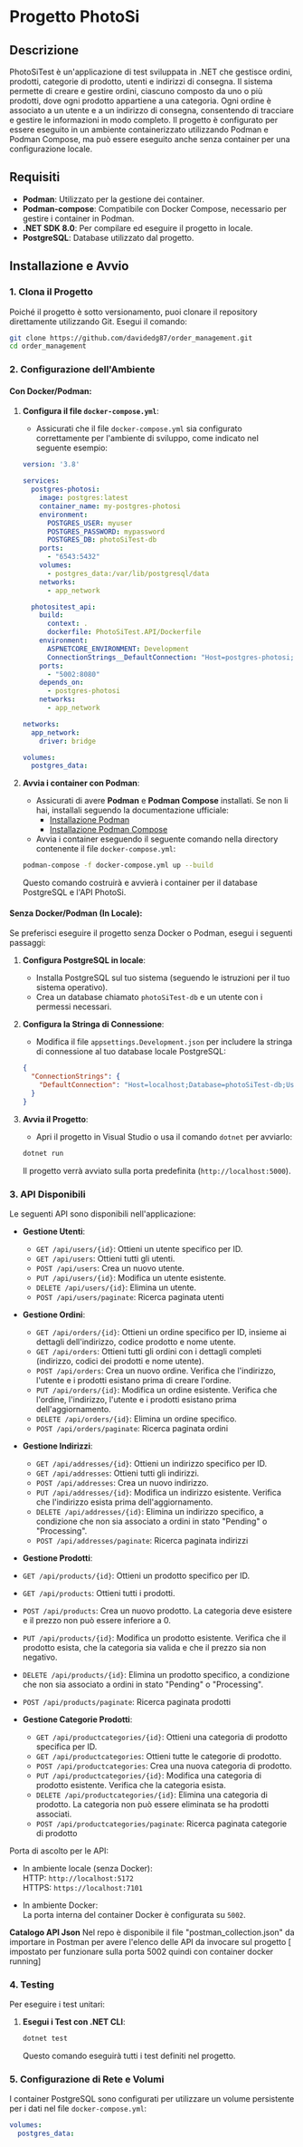 # Progetto PhotoSi

## Descrizione

PhotoSiTest è un'applicazione di test sviluppata in .NET che gestisce ordini, prodotti, categorie di prodotto, utenti e indirizzi di consegna. 
Il sistema permette di creare e gestire ordini, ciascuno composto da uno o più prodotti, dove ogni prodotto appartiene a una categoria. 
Ogni ordine è associato a un utente e a un indirizzo di consegna, consentendo di tracciare e gestire le informazioni in modo completo. 
Il progetto è configurato per essere eseguito in un ambiente containerizzato utilizzando Podman e Podman Compose, 
ma può essere eseguito anche senza container per una configurazione locale.

## Requisiti

- **Podman**: Utilizzato per la gestione dei container.
- **Podman-compose**: Compatibile con Docker Compose, necessario per gestire i container in Podman.
- **.NET SDK 8.0**: Per compilare ed eseguire il progetto in locale.
- **PostgreSQL**: Database utilizzato dal progetto.

## Installazione e Avvio

### 1. Clona il Progetto

Poiché il progetto è sotto versionamento, puoi clonare il repository direttamente utilizzando Git. Esegui il comando:

```bash
git clone https://github.com/davidedg87/order_management.git
cd order_management
```

### 2. Configurazione dell'Ambiente

#### Con Docker/Podman:

1. **Configura il file `docker-compose.yml`**:
   - Assicurati che il file `docker-compose.yml` sia configurato correttamente per l'ambiente di sviluppo, come indicato nel seguente esempio:

    ```yaml
    version: '3.8'

    services:
      postgres-photosi:
        image: postgres:latest
        container_name: my-postgres-photosi
        environment:
          POSTGRES_USER: myuser
          POSTGRES_PASSWORD: mypassword
          POSTGRES_DB: photoSiTest-db
        ports:
          - "6543:5432"
        volumes:
          - postgres_data:/var/lib/postgresql/data
        networks:
          - app_network

      photositest_api:
        build:
          context: .  
          dockerfile: PhotoSiTest.API/Dockerfile  
        environment:
          ASPNETCORE_ENVIRONMENT: Development
          ConnectionStrings__DefaultConnection: "Host=postgres-photosi;Database=photoSiTest-db;Username=myuser;Password=mypassword;"
        ports:
          - "5002:8080"
        depends_on:
          - postgres-photosi
        networks:
          - app_network

    networks:
      app_network:
        driver: bridge

    volumes:
      postgres_data:
    ```

2. **Avvia i container con Podman**:
   - Assicurati di avere **Podman** e **Podman Compose** installati. Se non li hai, installali seguendo la documentazione ufficiale:
     - [Installazione Podman](https://podman.io/getting-started/installation)
     - [Installazione Podman Compose](https://github.com/containers/podman-compose)
   - Avvia i container eseguendo il seguente comando nella directory contenente il file `docker-compose.yml`:

    ```bash
    podman-compose -f docker-compose.yml up --build
    ```

   Questo comando costruirà e avvierà i container per il database PostgreSQL e l'API PhotoSi.

#### Senza Docker/Podman (In Locale):

Se preferisci eseguire il progetto senza Docker o Podman, esegui i seguenti passaggi:

1. **Configura PostgreSQL in locale**:
   - Installa PostgreSQL sul tuo sistema (seguendo le istruzioni per il tuo sistema operativo).
   - Crea un database chiamato `photoSiTest-db` e un utente con i permessi necessari.

2. **Configura la Stringa di Connessione**:
   - Modifica il file `appsettings.Development.json` per includere la stringa di connessione al tuo database locale PostgreSQL:

    ```json
    {
      "ConnectionStrings": {
        "DefaultConnection": "Host=localhost;Database=photoSiTest-db;Username=myuser;Password=mypassword;"
      }
    }
    ```

3. **Avvia il Progetto**:
   - Apri il progetto in Visual Studio o usa il comando `dotnet` per avviarlo:

    ```bash
    dotnet run
    ```

   Il progetto verrà avviato sulla porta predefinita (`http://localhost:5000`).

### 3. API Disponibili

Le seguenti API sono disponibili nell'applicazione:

- **Gestione Utenti**:
  - `GET /api/users/{id}`: Ottieni un utente specifico per ID.
  - `GET /api/users`: Ottieni tutti gli utenti.
  - `POST /api/users`: Crea un nuovo utente.
  - `PUT /api/users/{id}`: Modifica un utente esistente.
  - `DELETE /api/users/{id}`: Elimina un utente.
  - `POST /api/users/paginate`: Ricerca paginata utenti

- **Gestione Ordini**:
  - `GET /api/orders/{id}`: Ottieni un ordine specifico per ID, insieme ai dettagli dell'indirizzo, codice prodotto e nome utente.
  - `GET /api/orders`: Ottieni tutti gli ordini con i dettagli completi (indirizzo, codici dei prodotti e nome utente).
  - `POST /api/orders`: Crea un nuovo ordine. Verifica che l'indirizzo, l'utente e i prodotti esistano prima di creare l'ordine.
  - `PUT /api/orders/{id}`: Modifica un ordine esistente. Verifica che l'ordine, l'indirizzo, l'utente e i prodotti esistano prima dell'aggiornamento.
  - `DELETE /api/orders/{id}`: Elimina un ordine specifico.
  - `POST /api/orders/paginate`: Ricerca paginata ordini

- **Gestione Indirizzi**:
  - `GET /api/addresses/{id}`: Ottieni un indirizzo specifico per ID.
  - `GET /api/addresses`: Ottieni tutti gli indirizzi.
  - `POST /api/addresses`: Crea un nuovo indirizzo.
  - `PUT /api/addresses/{id}`: Modifica un indirizzo esistente. Verifica che l'indirizzo esista prima dell'aggiornamento.
  - `DELETE /api/addresses/{id}`: Elimina un indirizzo specifico, a condizione che non sia associato a ordini in stato "Pending" o "Processing".
  - `POST /api/addresses/paginate`: Ricerca paginata indirizzi

 - **Gestione Prodotti**:
  - `GET /api/products/{id}`: Ottieni un prodotto specifico per ID.
  - `GET /api/products`: Ottieni tutti i prodotti.
  - `POST /api/products`: Crea un nuovo prodotto. La categoria deve esistere e il prezzo non può essere inferiore a 0.
  - `PUT /api/products/{id}`: Modifica un prodotto esistente. Verifica che il prodotto esista, che la categoria sia valida e che il prezzo sia non negativo.
  - `DELETE /api/products/{id}`: Elimina un prodotto specifico, a condizione che non sia associato a ordini in stato "Pending" o "Processing".
  - `POST /api/products/paginate`: Ricerca paginata prodotti

- **Gestione Categorie Prodotti**:
  - `GET /api/productcategories/{id}`: Ottieni una categoria di prodotto specifica per ID.
  - `GET /api/productcategories`: Ottieni tutte le categorie di prodotto.
  - `POST /api/productcategories`: Crea una nuova categoria di prodotto.
  - `PUT /api/productcategories/{id}`: Modifica una categoria di prodotto esistente. Verifica che la categoria esista.
  - `DELETE /api/productcategories/{id}`: Elimina una categoria di prodotto. La categoria non può essere eliminata se ha prodotti associati.
  - `POST /api/productcategories/paginate`: Ricerca paginata categorie di prodotto

Porta di ascolto per le API:
- In ambiente locale (senza Docker):  
  HTTP: `http://localhost:5172`  
  HTTPS: `https://localhost:7101`

- In ambiente Docker:  
  La porta interna del container Docker è configurata su `5002`.

**Catalogo API Json** 
	Nel repo è disponibile il file "postman_collection.json" da importare in Postman per avere l'elenco delle API da invocare sul progetto [ impostato per funzionare sulla porta 5002 quindi con container docker running]

### 4. Testing

Per eseguire i test unitari:

1. **Esegui i Test con .NET CLI**:

    ```bash
    dotnet test
    ```

   Questo comando eseguirà tutti i test definiti nel progetto.

### 5. Configurazione di Rete e Volumi

I container PostgreSQL sono configurati per utilizzare un volume persistente per i dati nel file `docker-compose.yml`:

```yaml
volumes:
  postgres_data:
